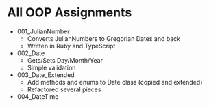 # All OOP Assignments

* 001_JulianNumber
  * Converts JulianNumbers to Gregorian Dates and back
  * Written in Ruby and TypeScript
* 002_Date
  * Gets/Sets Day/Month/Year
  * Simple validation 
* 003_Date_Extended
  * Add methods and enums to Date class (copied and extended)
  * Refactored several pieces
* 004_DateTime

